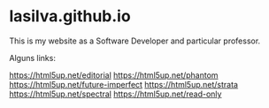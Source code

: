 # lasilva.github.io
This is my website as a Software Developer and particular professor. 

Alguns links:

https://html5up.net/editorial
https://html5up.net/phantom
https://html5up.net/future-imperfect
https://html5up.net/strata
https://html5up.net/spectral
https://html5up.net/read-only
